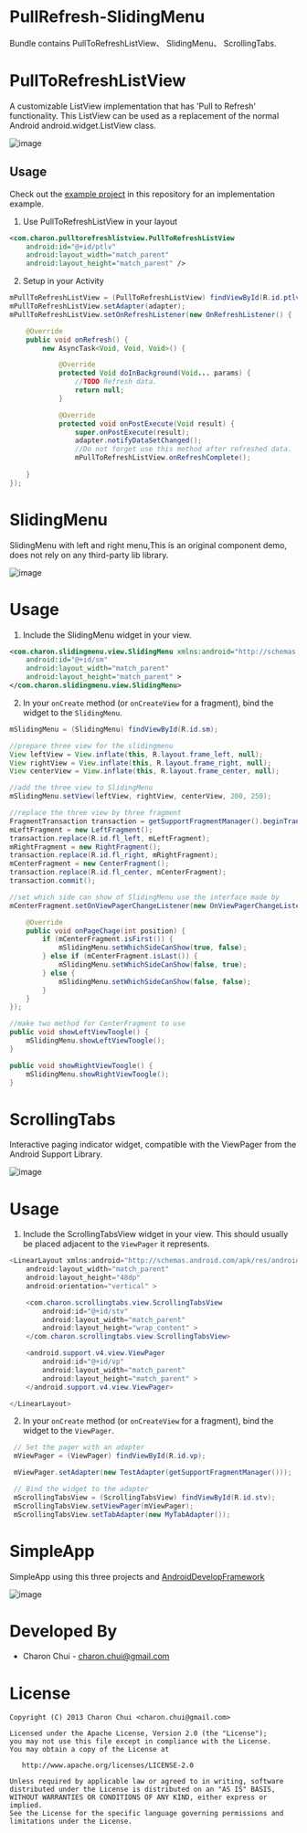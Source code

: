 PullRefresh-SlidingMenu
===

Bundle contains PullToRefreshListView、 SlidingMenu、 ScrollingTabs.

                 
PullToRefreshListView
===

A customizable ListView implementation that has 'Pull to Refresh' functionality. This ListView can be used as a replacement of the normal Android android.widget.ListView class.

![image](https://raw.githubusercontent.com/CharonChui/AndroidNote/master/Pic/pullrefresh.gif)    

Usage
---

Check out the [example project](https://github.com/CharonChui/PullToRefreshListView) 
in this repository for an implementation example. 

1. Use PullToRefreshListView in your layout
```xml
<com.charon.pulltorefreshlistview.PullToRefreshListView
	android:id="@+id/ptlv"
	android:layout_width="match_parent"
	android:layout_height="match_parent" />
```

2. Setup in your Activity
```java
mPullToRefreshListView = (PullToRefreshListView) findViewById(R.id.ptlv);
mPullToRefreshListView.setAdapter(adapter);
mPullToRefreshListView.setOnRefreshListener(new OnRefreshListener() {

	@Override
	public void onRefresh() {
		new AsyncTask<Void, Void, Void>() {

			@Override
			protected Void doInBackground(Void... params) {
				//TODO Refresh data.
				return null;
			}

			@Override
			protected void onPostExecute(Void result) {
				super.onPostExecute(result);
				adapter.notifyDataSetChanged();
				//Do not forget use this method after refreshed data.
				mPullToRefreshListView.onRefreshComplete();
			
	}
});
```

SlidingMenu
===

SlidingMenu with left and right menu,This is an original component demo, does not rely on any third-party lib library.

![image](https://raw.githubusercontent.com/CharonChui/PullRefresh-SlidingMenu/master/Pics/SlidingMenu.gif)  

Usage
===

1. Include the SlidingMenu widget in your view.        

```xml
<com.charon.slidingmenu.view.SlidingMenu xmlns:android="http://schemas.android.com/apk/res/android"
	android:id="@+id/sm"
	android:layout_width="match_parent"
	android:layout_height="match_parent" >
</com.charon.slidingmenu.view.SlidingMenu>
```	             

2. In your `onCreate` method (or `onCreateView` for a fragment), bind the widget to the `SlidingMenu`.

```java
mSlidingMenu = (SlidingMenu) findViewById(R.id.sm);

//prepare three view for the slidingmenu
View leftView = View.inflate(this, R.layout.frame_left, null);
View rightView = View.inflate(this, R.layout.frame_right, null);
View centerView = View.inflate(this, R.layout.frame_center, null);

//add the three view to SlidingMenu
mSlidingMenu.setView(leftView, rightView, centerView, 200, 250);

//replace the three view by three fragment
FragmentTransaction transaction = getSupportFragmentManager().beginTransaction();
mLeftFragment = new LeftFragment();
transaction.replace(R.id.fl_left, mLeftFragment);
mRightFragment = new RightFragment();
transaction.replace(R.id.fl_right, mRightFragment);
mCenterFragment = new CenterFragment();
transaction.replace(R.id.fl_center, mCenterFragment);
transaction.commit();

//set which side can show of SlidingMenu use the interface made by 
mCenterFragment.setOnViewPagerChangeListener(new OnViewPagerChangeListener() {

	@Override
	public void onPageChage(int position) {
		if (mCenterFragment.isFirst()) {
			mSlidingMenu.setWhichSideCanShow(true, false);
		} else if (mCenterFragment.isLast()) {
			mSlidingMenu.setWhichSideCanShow(false, true);
		} else {
			mSlidingMenu.setWhichSideCanShow(false, false);
		}
	}
});

//make two method for CenterFragment to use
public void showLeftViewToogle() {
	mSlidingMenu.showLeftViewToogle();
}

public void showRightViewToogle() {
	mSlidingMenu.showRightViewToogle();
}
```
		
		
ScrollingTabs
===

Interactive paging indicator widget, compatible with the ViewPager from the Android Support Library.

![image](https://raw.githubusercontent.com/CharonChui/PullRefresh-SlidingMenu/master/Pics/ScrollingTabs.gif)  

Usage
===

1. Include the ScrollingTabsView widget in your view. This should usually be placed adjacent to the `ViewPager` it represents.

```java
<LinearLayout xmlns:android="http://schemas.android.com/apk/res/android"
	android:layout_width="match_parent"
	android:layout_height="48dp"
	android:orientation="vertical" >

	<com.charon.scrollingtabs.view.ScrollingTabsView
		android:id="@+id/stv"
		android:layout_width="match_parent"
		android:layout_height="wrap_content" >
	</com.charon.scrollingtabs.view.ScrollingTabsView>

	<android.support.v4.view.ViewPager
		android:id="@+id/vp"
		android:layout_width="match_parent"
		android:layout_height="match_parent" >
	</android.support.v4.view.ViewPager>

</LinearLayout>
```

2. In your `onCreate` method (or `onCreateView` for a fragment), bind the widget to the `ViewPager`.

```java
 // Set the pager with an adapter
 mViewPager = (ViewPager) findViewById(R.id.vp);

 mViewPager.setAdapter(new TestAdapter(getSupportFragmentManager()));

 // Bind the widget to the adapter
 mScrollingTabsView = (ScrollingTabsView) findViewById(R.id.stv);
 mScrollingTabsView.setViewPager(mViewPager);
 mScrollingTabsView.setTabAdapter(new MyTabAdapter()); 
```

SimpleApp
===

SimpleApp using this three projects and [AndroidDevelopFramework](https://github.com/CharonChui/AndroidDevelopFramework)

![image](https://raw.githubusercontent.com/CharonChui/PullRefresh-SlidingMenu/master/Pics/SimpleApp.gif)  


Developed By
===

 * Charon Chui - <charon.chui@gmail.com>


License
===

    Copyright (C) 2013 Charon Chui <charon.chui@gmail.com>

    Licensed under the Apache License, Version 2.0 (the "License");
    you may not use this file except in compliance with the License.
    You may obtain a copy of the License at

       http://www.apache.org/licenses/LICENSE-2.0

    Unless required by applicable law or agreed to in writing, software
    distributed under the License is distributed on an "AS IS" BASIS,
    WITHOUT WARRANTIES OR CONDITIONS OF ANY KIND, either express or implied.
    See the License for the specific language governing permissions and
    limitations under the License.
